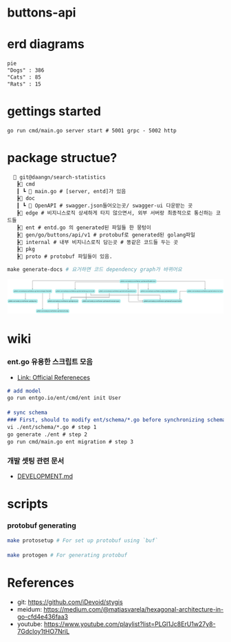# buttons-api

# erd diagrams

``` mermaid
pie
"Dogs" : 386
"Cats" : 85
"Rats" : 15

```


# gettings started

```
go run cmd/main.go server start # 5001 grpc - 5002 http
```

# package structue?
```
  📂 git@daangn/search-statistics
   ┣📂 cmd
   ┃ ┗ 📜 main.go # [server, entd]가 있음
   ┣📂 doc
   ┃ ┗ 📂 OpenAPI # swagger.json들어오는곳/ swagger-ui 다운받는 곳
   ┣📂 edge # 비지니스로직 상세하게 타지 않으면서, 외부 서버랑 최종적으로 통신하는 코드들
   ┣📂 ent # entd.go 의 generated된 파일들 한 뭉텅이
   ┣📂 gen/go/buttons/api/v1 # protobuf로 generated된 golang파일
   ┣📂 internal # 내부 비지니스로직 담는곳 # 똥같은 코드들 두는 곳
   ┣📂 pkg
   ┣📂 proto # protobuf 파일들이 있음.
```

``` makefile
make generate-docs # 요거하면 코드 dependency graph가 바뀌어요
```

![code dependency graph](./doc/_images/godepgraph.png)



# wiki

### ent.go 유용한 스크립트 모음

- [Link: Official Refereneces](https://entgo.io/docs/getting-started)

``` markdown
# add model
go run entgo.io/ent/cmd/ent init User

# sync schema
### First, should to modify ent/schema/*.go before synchronizing schema
vi ./ent/schema/*.go # step 1
go generate ./ent # step 2
go run cmd/main.go ent migration # step 3


```

### 개발 셋팅 관련 문서

- [DEVELOPMENT.md](https://github.com/sundaytycoon/buttons-api/blob/main/DEVELOPMENT.md)

# scripts

### protobuf generating

``` bash
make protosetup # For set up protobuf using `buf`

make protogen # For generating protobuf
```

# References

- git: https://github.com/iDevoid/stygis
- meidum: https://medium.com/@matiasvarela/hexagonal-architecture-in-go-cfd4e436faa3
- youtube: https://www.youtube.com/playlist?list=PLGl1Jc8ErU1w27y8-7Gdcloy1tHO7NriL

